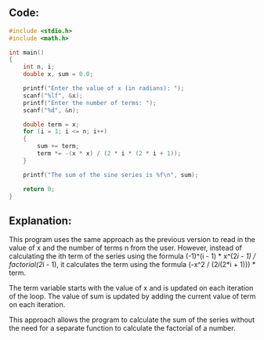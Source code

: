 ## Code:

```c
#include <stdio.h>
#include <math.h>

int main()
{
    int n, i;
    double x, sum = 0.0;

    printf("Enter the value of x (in radians): ");
    scanf("%lf", &x);
    printf("Enter the number of terms: ");
    scanf("%d", &n);

    double term = x;
    for (i = 1; i <= n; i++)
    {
        sum += term;
        term *= -(x * x) / (2 * i * (2 * i + 1));
    }

    printf("The sum of the sine series is %f\n", sum);

    return 0;
}

```

## Explanation:

This program uses the same approach as the previous version to read in the value of x and the number of terms n from the user. However, instead of calculating the ith term of the series using the formula (-1)^(i - 1) * x^(2*i - 1) / factorial(2*i - 1), it calculates the term using the formula (-x^2 / (2*i*(2*i + 1))) \* term.

The term variable starts with the value of x and is updated on each iteration of the loop. The value of sum is updated by adding the current value of term on each iteration.

This approach allows the program to calculate the sum of the series without the need for a separate function to calculate the factorial of a number.